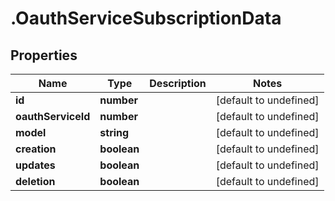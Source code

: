 # .OauthServiceSubscriptionData

## Properties

Name | Type | Description | Notes
------------ | ------------- | ------------- | -------------
**id** | **number** |  | [default to undefined]
**oauthServiceId** | **number** |  | [default to undefined]
**model** | **string** |  | [default to undefined]
**creation** | **boolean** |  | [default to undefined]
**updates** | **boolean** |  | [default to undefined]
**deletion** | **boolean** |  | [default to undefined]


